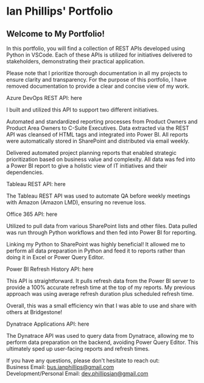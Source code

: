 # Ian Phillips' Portfolio
## Welcome to My Portfolio!
In this portfolio, you will find a collection of REST APIs developed using Python in VSCode. Each of these APIs is utilized for initiatives delivered to stakeholders, demonstrating their practical application.

Please note that I prioritize thorough documentation in all my projects to ensure clarity and transparency. For the purpose of this portfolio, I have removed documentation to provide a clear and concise view of my work.

Azure DevOps REST API: here<br>

I built and utilized this API to support two different initiatives.

Automated and standardized reporting processes from Product Owners and Product Area Owners to C-Suite Executives. Data extracted via the REST API was cleansed of HTML tags and integrated into Power BI. All reports were automatically stored in SharePoint and distributed via email weekly.<br>

Delivered automated project planning reports that enabled strategic prioritization based on business value and complexity. All data was fed into a Power BI report to give a holistic view of IT initiatives and their dependencies.<br>

Tableau REST API: here<br>

The Tableau REST API was used to automate QA before weekly meetings with Amazon (Amazon LMD), ensuring no revenue loss.<br>

Office 365 API: here <br>

Utilized to pull data from various SharePoint lists and other files. Data pulled was run through Python workflows and then fed into Power BI for reporting.<br>

Linking my Python to SharePoint was highly beneficial! It allowed me to perform all data preparation in Python and feed it to reports rather than doing it in Excel or Power Query Editor.<br>

Power BI Refresh History API: here <br>

This API is straightforward. It pulls refresh data from the Power BI server to provide a 100% accurate refresh time at the top of my reports. My previous approach was using average refresh duration plus scheduled refresh time.<br>

Overall, this was a small efficiency win that I was able to use and share with others at Bridgestone!<br>

Dynatrace Applications API: here <br>

The Dynatrace API was used to query data from Dynatrace, allowing me to perform data preparation on the backend, avoiding Power Query Editor. This ultimately sped up user-facing reports and refresh times.<br>

If you have any questions, please don't hesitate to reach out:<br> Business Email: bus.ianphillips@gmail.com <br> Development/Personal Email: dev.phillipsian@gmail.com<br>
